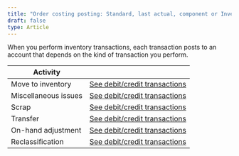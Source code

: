 ```yaml
---
title: "Order costing posting: Standard, last actual, component or Inventory transactions"
draft: false
type: Article
---
```


When you perform inventory transactions, each transaction posts to an account that depends on the kind of transaction you perform.

| Activity             |                                                                                                               |
|----------------------|---------------------------------------------------------------------------------------------------------------|
| Move to inventory    | [See debit/credit transactions](move-to-inventory-standard-last-actual-non-component-inventory-transactions.md)    |
| Miscellaneous issues | [See debit/credit transactions](miscellaneous-issues-standard-last-actual-non-component-inventory-transactions.md) |
| Scrap                | [See debit/credit transactions](scrap-standard-last-actual-non-component-inventory-transactions.md)                |
| Transfer             | [See debit/credit transactions](transfer-standard-last-actual-non-component-inventory-transactions.md)             |
| On-hand adjustment   | [See debit/credit transactions](on-hand-adjustments-standard-last-actual-non-component-inventory-transactions.md)  |
| Reclassification     | [See debit/credit transactions](reclassification-standard-last-actual-non-component-inventory-transactions.md)    |